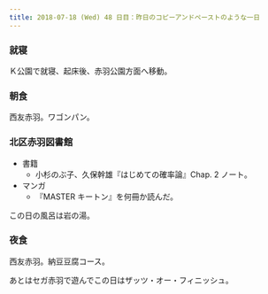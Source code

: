 ```yaml
---
title: 2018-07-18 (Wed) 48 日目：昨日のコピーアンドペーストのような一日
---
```


### 就寝

Ｋ公園で就寝、起床後、赤羽公園方面へ移動。

### 朝食

西友赤羽。ワゴンパン。

### 北区赤羽図書館

* 書籍
  * 小杉のぶ子、久保幹雄『はじめての確率論』Chap. 2 ノート。
* マンガ
  * 『MASTER キートン』を何冊か読んだ。

この日の風呂は岩の湯。

### 夜食

西友赤羽。納豆豆腐コース。

あとはセガ赤羽で遊んでこの日はザッツ・オー・フィニッシュ。

